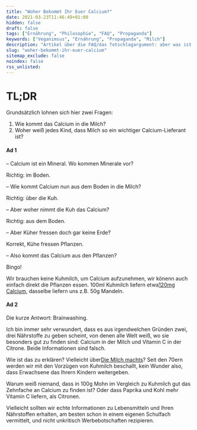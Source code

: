 ```yaml
---
title: "Woher Bekommt Ihr Euer Calcium?"
date: 2021-03-23T11:46:49+01:00
hidden: false
draft: false
tags: ["Ernährung", "Philosophie", "FAQ", "Propaganda"]
keywords: ["Veganimsus", "Ernährung", "Propaganda", "Milch"]
description: "Artikel über die FAQ/das Totschlagargument: aber was ist mit … Calcium?"
slug: "woher-bekommt-ihr-euer-calcium"
sitemap_exclude: false
noindex: false
rss_unlisted:
---
```


# TL;DR

Grundsätzlich lohnen sich hier zwei Fragen:

1. Wie kommt das Calcium in die Milch?
2. Woher weiß jedes Kind, dass Milch so ein wichtiger Calcium-Lieferant ist?

#### Ad 1
– Calcium ist ein Mineral. Wo kommen Minerale vor? 

Richtig: im Boden.

– Wie kommt Calcium nun aus dem Boden in die Milch?

Richtig: über die Kuh.

– Aber woher nimmt die Kuh das Calcium? 

Richtig: aus dem Boden.

– Aber Küher fressen doch gar keine Erde?

Korrekt, Kühe fressen Pflanzen.

– Also kommt das Calcium aus den Pflanzen?

Bingo!

Wir brauchen keine Kuhmilch, um Calcium aufzunehmen, wir könenn auch einfach direkt die Pflanzen essen. 100ml Kuhmilch liefern etwa[120mg Calcium]([Quelle](https://www.deutsche-apotheker-zeitung.de/daz-az/2008/daz-3-2008/knochenstarke-ernaehrung)), dasselbe liefern uns z.B. 50g Mandeln.

#### Ad 2

Die kurze Antwort: Brainwashing.

Ich bin immer sehr verwundert, dass es aus irgendwelchen Gründen zwei, drei Nährstoffe zu geben scheint, von denen alle Welt weiß, wo sie besonders gut zu finden sind: Calcium in der Milch und Vitamin C in der Citrone. Beide Informationen sind falsch.

Wie ist das zu erklären? Vielleicht über[Die Milch machts](https://www.youtube.com/watch?v=kuXbIGbnNWo)? Seit den 70ern werden wir mit den Vorzügen von Kuhmilch beschallt, kein Wunder also, dass Erwachsene das Ihrern Kindern weitergeben.

Warum weiß niemand, dass in 100g Mohn im Vergleich zu Kuhmilch gut das Zehnfache an Calcium zu finden ist? Oder dass Paprika und Kohl mehr Vitamin C liefern, als Citronen.

Vielleicht sollten wir echte Informationen zu Lebensmitteln und Ihren Nährstoffen erhalten, am besten schon in einem eigenen Schulfach vermittelt, und nicht unkritisch Werbebotschaften rezipieren.